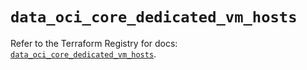 # `data_oci_core_dedicated_vm_hosts`

Refer to the Terraform Registry for docs: [`data_oci_core_dedicated_vm_hosts`](https://registry.terraform.io/providers/oracle/oci/6.18.0/docs/data-sources/core_dedicated_vm_hosts).
